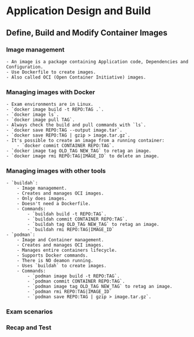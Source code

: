 # Application Design and Build

## Define, Build and Modify Container Images

### Image management

    - An image is a package containing Application code, Dependencies and Configuration.
    - Use Dockerfile to create images.
    - Also called OCI (Open Container Initiative) images.

### Managing images with Docker

    - Exam environments are in Linux.
    - `docker image build -t REPO:TAG .`.
    - `docker image ls`.
    - `docker image pull TAG`.
    - Always check the build and pull commands with `ls`.
    - `docker save REPO:TAG --output image.tar`.
    - `docker save REPO:TAG | gzip > image.tar.gz`.
    - It's possible to create an image from a running container:
        - `docker commit CONTAINER REPO:TAG`.
    - `docker image tag OLD_TAG NEW_TAG` to retag an image.
    - `docker image rmi REPO:TAG|IMAGE_ID` to delete an image.

### Managing images with other tools

    - `buildah`:
        - Image management.
        - Creates and manages OCI images.
        - Only does images.
        - Doesn't need a Dockerfile.
        - Commands:
            - `buildah build -t REPO:TAG`.
            - `buildah commit CONTAINER REPO:TAG`.
            - `buildah tag OLD_TAG NEW_TAG` to retag an image.
            - `buildah rmi REPO:TAG|IMAGE_ID`
    - `podman`:
        - Image and Container management.
        - Creates and manages OCI images.
        - Manages entire containers lifecycle.
        - Supports Docker commands.
        - There is NO deamon running.
        - Uses `buildah` to create images.
        - Commands:
            - `podman image build -t REPO:TAG`.
            - `podman commit CONTAINER REPO:TAG`.
            - `podman image tag OLD_TAG NEW_TAG` to retag an image.
            - `podman rmi REPO:TAG|IMAGE_ID`
            - `podman save REPO:TAG | gzip > image.tar.gz`.

### Exam scenarios

### Recap and Test

